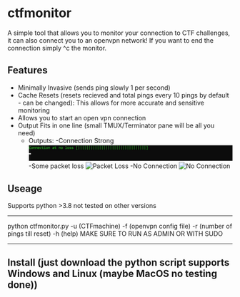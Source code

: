 # ctfmonitor
A simple tool that allows you to monitor your connection to CTF challenges, it can also connect you to an openvpn network! If you want to end the connection simply ^c the monitor.

## Features
- Minimally Invasive (sends ping slowly 1 per second)
- Cache Resets (resets recieved and total pings every 10 pings by default - can be changed): This allows for more accurate and sensitive monitoring
- Allows you to start an open vpn connection
- Output Fits in one line (small TMUX/Terminator pane will be all you need)
  - Outputs:
      -Connection Strong
      ![strong](images/connection.JPG)
      -Some packet loss
      ![Packet Loss](images/)
      -No Connection
      ![No Connection](images/)

## Useage
Supports python >3.8 not tested on other versions
***
python ctfmonitor.py -u (CTFmachine) -f (openvpn config file) -r (number of pings till reset) -h (help)
MAKE SURE TO RUN AS ADMIN OR WITH SUDO
***

## Install (just download the python script supports Windows and Linux (maybe MacOS no testing done))
